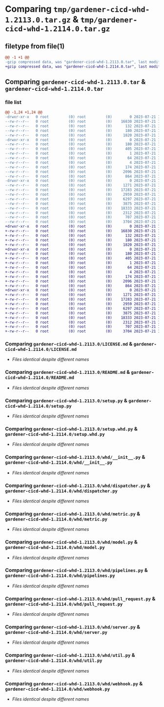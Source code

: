 # Comparing `tmp/gardener-cicd-whd-1.2113.0.tar.gz` & `tmp/gardener-cicd-whd-1.2114.0.tar.gz`

## filetype from file(1)

```diff
@@ -1 +1 @@
-gzip compressed data, was "gardener-cicd-whd-1.2113.0.tar", last modified: Fri Jul 21 11:49:29 2023, max compression
+gzip compressed data, was "gardener-cicd-whd-1.2114.0.tar", last modified: Fri Jul 21 12:31:41 2023, max compression
```

## Comparing `gardener-cicd-whd-1.2113.0.tar` & `gardener-cicd-whd-1.2114.0.tar`

### file list

```diff
@@ -1,24 +1,24 @@
-drwxr-xr-x   0 root         (0) root         (0)        0 2023-07-21 11:49:29.801836 gardener-cicd-whd-1.2113.0/
--rw-r--r--   0 root         (0) root         (0)    16830 2023-07-21 11:07:46.000000 gardener-cicd-whd-1.2113.0/LICENSE.md
--rw-r--r--   0 root         (0) root         (0)      132 2023-07-21 11:07:46.000000 gardener-cicd-whd-1.2113.0/NOTICE.md
--rw-r--r--   0 root         (0) root         (0)      180 2023-07-21 11:49:29.801836 gardener-cicd-whd-1.2113.0/PKG-INFO
--rw-r--r--   0 root         (0) root         (0)     1820 2023-07-21 11:07:46.000000 gardener-cicd-whd-1.2113.0/README.md
-drwxr-xr-x   0 root         (0) root         (0)        0 2023-07-21 11:49:29.797836 gardener-cicd-whd-1.2113.0/gardener_cicd_whd.egg-info/
--rw-r--r--   0 root         (0) root         (0)      180 2023-07-21 11:49:29.000000 gardener-cicd-whd-1.2113.0/gardener_cicd_whd.egg-info/PKG-INFO
--rw-r--r--   0 root         (0) root         (0)      405 2023-07-21 11:49:29.000000 gardener-cicd-whd-1.2113.0/gardener_cicd_whd.egg-info/SOURCES.txt
--rw-r--r--   0 root         (0) root         (0)        1 2023-07-21 11:49:29.000000 gardener-cicd-whd-1.2113.0/gardener_cicd_whd.egg-info/dependency_links.txt
--rw-r--r--   0 root         (0) root         (0)       64 2023-07-21 11:49:29.000000 gardener-cicd-whd-1.2113.0/gardener_cicd_whd.egg-info/requires.txt
--rw-r--r--   0 root         (0) root         (0)        4 2023-07-21 11:49:29.000000 gardener-cicd-whd-1.2113.0/gardener_cicd_whd.egg-info/top_level.txt
--rw-r--r--   0 root         (0) root         (0)      174 2023-07-21 11:49:29.801836 gardener-cicd-whd-1.2113.0/setup.cfg
--rw-r--r--   0 root         (0) root         (0)     2096 2023-07-21 11:07:46.000000 gardener-cicd-whd-1.2113.0/setup.py
--rw-r--r--   0 root         (0) root         (0)      864 2023-07-21 11:07:46.000000 gardener-cicd-whd-1.2113.0/setup.whd.py
-drwxr-xr-x   0 root         (0) root         (0)        0 2023-07-21 11:49:29.801836 gardener-cicd-whd-1.2113.0/whd/
--rw-r--r--   0 root         (0) root         (0)     1271 2023-07-21 11:07:46.000000 gardener-cicd-whd-1.2113.0/whd/__init__.py
--rw-r--r--   0 root         (0) root         (0)    17283 2023-07-21 11:07:46.000000 gardener-cicd-whd-1.2113.0/whd/dispatcher.py
--rw-r--r--   0 root         (0) root         (0)     2959 2023-07-21 11:07:46.000000 gardener-cicd-whd-1.2113.0/whd/metric.py
--rw-r--r--   0 root         (0) root         (0)     6297 2023-07-21 11:07:46.000000 gardener-cicd-whd-1.2113.0/whd/model.py
--rw-r--r--   0 root         (0) root         (0)     3875 2023-07-21 11:07:46.000000 gardener-cicd-whd-1.2113.0/whd/pipelines.py
--rw-r--r--   0 root         (0) root         (0)    18333 2023-07-21 11:07:46.000000 gardener-cicd-whd-1.2113.0/whd/pull_request.py
--rw-r--r--   0 root         (0) root         (0)     2312 2023-07-21 11:07:46.000000 gardener-cicd-whd-1.2113.0/whd/server.py
--rw-r--r--   0 root         (0) root         (0)      707 2023-07-21 11:07:46.000000 gardener-cicd-whd-1.2113.0/whd/util.py
--rw-r--r--   0 root         (0) root         (0)     3704 2023-07-21 11:07:46.000000 gardener-cicd-whd-1.2113.0/whd/webhook.py
+drwxr-xr-x   0 root         (0) root         (0)        0 2023-07-21 12:31:41.330044 gardener-cicd-whd-1.2114.0/
+-rw-r--r--   0 root         (0) root         (0)    16830 2023-07-21 12:30:00.000000 gardener-cicd-whd-1.2114.0/LICENSE.md
+-rw-r--r--   0 root         (0) root         (0)      132 2023-07-21 12:30:00.000000 gardener-cicd-whd-1.2114.0/NOTICE.md
+-rw-r--r--   0 root         (0) root         (0)      180 2023-07-21 12:31:41.330044 gardener-cicd-whd-1.2114.0/PKG-INFO
+-rw-r--r--   0 root         (0) root         (0)     1820 2023-07-21 12:30:00.000000 gardener-cicd-whd-1.2114.0/README.md
+drwxr-xr-x   0 root         (0) root         (0)        0 2023-07-21 12:31:41.330044 gardener-cicd-whd-1.2114.0/gardener_cicd_whd.egg-info/
+-rw-r--r--   0 root         (0) root         (0)      180 2023-07-21 12:31:41.000000 gardener-cicd-whd-1.2114.0/gardener_cicd_whd.egg-info/PKG-INFO
+-rw-r--r--   0 root         (0) root         (0)      405 2023-07-21 12:31:41.000000 gardener-cicd-whd-1.2114.0/gardener_cicd_whd.egg-info/SOURCES.txt
+-rw-r--r--   0 root         (0) root         (0)        1 2023-07-21 12:31:41.000000 gardener-cicd-whd-1.2114.0/gardener_cicd_whd.egg-info/dependency_links.txt
+-rw-r--r--   0 root         (0) root         (0)       64 2023-07-21 12:31:41.000000 gardener-cicd-whd-1.2114.0/gardener_cicd_whd.egg-info/requires.txt
+-rw-r--r--   0 root         (0) root         (0)        4 2023-07-21 12:31:41.000000 gardener-cicd-whd-1.2114.0/gardener_cicd_whd.egg-info/top_level.txt
+-rw-r--r--   0 root         (0) root         (0)      174 2023-07-21 12:31:41.330044 gardener-cicd-whd-1.2114.0/setup.cfg
+-rw-r--r--   0 root         (0) root         (0)     2096 2023-07-21 12:30:00.000000 gardener-cicd-whd-1.2114.0/setup.py
+-rw-r--r--   0 root         (0) root         (0)      864 2023-07-21 12:30:00.000000 gardener-cicd-whd-1.2114.0/setup.whd.py
+drwxr-xr-x   0 root         (0) root         (0)        0 2023-07-21 12:31:41.330044 gardener-cicd-whd-1.2114.0/whd/
+-rw-r--r--   0 root         (0) root         (0)     1271 2023-07-21 12:30:00.000000 gardener-cicd-whd-1.2114.0/whd/__init__.py
+-rw-r--r--   0 root         (0) root         (0)    17283 2023-07-21 12:30:00.000000 gardener-cicd-whd-1.2114.0/whd/dispatcher.py
+-rw-r--r--   0 root         (0) root         (0)     2959 2023-07-21 12:30:00.000000 gardener-cicd-whd-1.2114.0/whd/metric.py
+-rw-r--r--   0 root         (0) root         (0)     6297 2023-07-21 12:30:00.000000 gardener-cicd-whd-1.2114.0/whd/model.py
+-rw-r--r--   0 root         (0) root         (0)     3875 2023-07-21 12:30:00.000000 gardener-cicd-whd-1.2114.0/whd/pipelines.py
+-rw-r--r--   0 root         (0) root         (0)    18333 2023-07-21 12:30:00.000000 gardener-cicd-whd-1.2114.0/whd/pull_request.py
+-rw-r--r--   0 root         (0) root         (0)     2312 2023-07-21 12:30:00.000000 gardener-cicd-whd-1.2114.0/whd/server.py
+-rw-r--r--   0 root         (0) root         (0)      707 2023-07-21 12:30:00.000000 gardener-cicd-whd-1.2114.0/whd/util.py
+-rw-r--r--   0 root         (0) root         (0)     3704 2023-07-21 12:30:00.000000 gardener-cicd-whd-1.2114.0/whd/webhook.py
```

### Comparing `gardener-cicd-whd-1.2113.0/LICENSE.md` & `gardener-cicd-whd-1.2114.0/LICENSE.md`

 * *Files identical despite different names*

### Comparing `gardener-cicd-whd-1.2113.0/README.md` & `gardener-cicd-whd-1.2114.0/README.md`

 * *Files identical despite different names*

### Comparing `gardener-cicd-whd-1.2113.0/setup.py` & `gardener-cicd-whd-1.2114.0/setup.py`

 * *Files identical despite different names*

### Comparing `gardener-cicd-whd-1.2113.0/setup.whd.py` & `gardener-cicd-whd-1.2114.0/setup.whd.py`

 * *Files identical despite different names*

### Comparing `gardener-cicd-whd-1.2113.0/whd/__init__.py` & `gardener-cicd-whd-1.2114.0/whd/__init__.py`

 * *Files identical despite different names*

### Comparing `gardener-cicd-whd-1.2113.0/whd/dispatcher.py` & `gardener-cicd-whd-1.2114.0/whd/dispatcher.py`

 * *Files identical despite different names*

### Comparing `gardener-cicd-whd-1.2113.0/whd/metric.py` & `gardener-cicd-whd-1.2114.0/whd/metric.py`

 * *Files identical despite different names*

### Comparing `gardener-cicd-whd-1.2113.0/whd/model.py` & `gardener-cicd-whd-1.2114.0/whd/model.py`

 * *Files identical despite different names*

### Comparing `gardener-cicd-whd-1.2113.0/whd/pipelines.py` & `gardener-cicd-whd-1.2114.0/whd/pipelines.py`

 * *Files identical despite different names*

### Comparing `gardener-cicd-whd-1.2113.0/whd/pull_request.py` & `gardener-cicd-whd-1.2114.0/whd/pull_request.py`

 * *Files identical despite different names*

### Comparing `gardener-cicd-whd-1.2113.0/whd/server.py` & `gardener-cicd-whd-1.2114.0/whd/server.py`

 * *Files identical despite different names*

### Comparing `gardener-cicd-whd-1.2113.0/whd/util.py` & `gardener-cicd-whd-1.2114.0/whd/util.py`

 * *Files identical despite different names*

### Comparing `gardener-cicd-whd-1.2113.0/whd/webhook.py` & `gardener-cicd-whd-1.2114.0/whd/webhook.py`

 * *Files identical despite different names*

